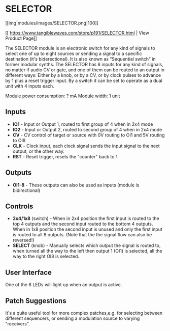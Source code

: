 # SELECTOR

[[img|modules/images/SELECTOR.png|100]]

[[ https://www.tangiblewaves.com/store/p191/SELECTOR.html | View Product Page]]

The SELECTOR module is an electronic switch for any kind of signals to select one of up to eight sources or sending a signal to a specific destination (it's biderectional). It is also known as “Sequential switch” in former modular synths. The SELECTOR has 8 inputs for any kind of signals, no matter if audio CV or gate, and one of them can be routed to an output in different ways: Either by a knob, or by a CV, or by clock pulses to advance by 1 plus a reset trigger input. By a switch it can be set to operate as a dual unit with 4 inputs each.

Module power consumption: ? mA
Module width: 1 unit

## Inputs
* **IO1** - Input or Output 1, routed to first group of 4 when in 2x4 mode
* **IO2** - Input or Output 2, routed to second group of 4 when in 2x4 mode
* **CV** - CV control of target or source with 0V routing to OI1 and 5V routing to OI8
* **CLK** - Clock input, each clock signal sends the input signal to the next output, or the other way.
* **RST** - Reset trigger, resets the "counter" back to 1

## Outputs
* **OI1-8** - These outputs can also be used as inputs (module is bidirectional)

## Controls
* **2x4/1x8** (switch) - When in 2x4 position the first input is routed to the top 4 outputs and the second input routed to the bottom 4 outputs. When in 1x8 position the second input is unused and only the first input is routed to all 8 outputs. (Note that the the signal flow can also be reversed!)
* **SELECT** (knob) - Manually selects which output the signal is routed to, when turned all the way to the left then output 1 (OI1) is selected, all the way to the right OI8 is selected.

## User Interface
One of the 8 LEDs will light up when an output is active.

## Patch Suggestions
It's a quite useful tool for more complex patches,e.g. for selecting between different sequencers, or sending a modulation source to varying "receivers".